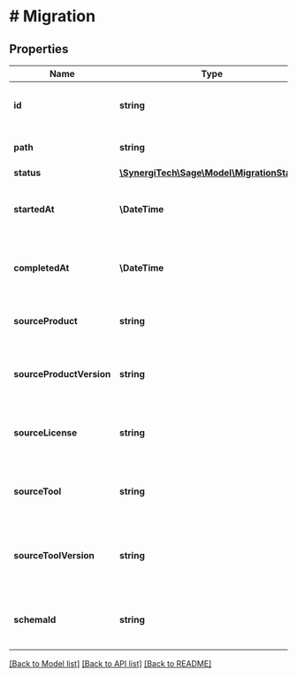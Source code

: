 # # Migration

## Properties

Name | Type | Description | Notes
------------ | ------------- | ------------- | -------------
**id** | **string** | The unique identifier for the migration | [optional]
**path** | **string** | The api path for this item | [optional]
**status** | [**\SynergiTech\Sage\Model\MigrationStatus**](MigrationStatus.md) |  | [optional]
**startedAt** | **\DateTime** | The date/time the migration started | [optional]
**completedAt** | **\DateTime** | The date/time the migration completed | [optional]
**sourceProduct** | **string** | The source product for the migration | [optional]
**sourceProductVersion** | **string** | The source product version for the migration | [optional]
**sourceLicense** | **string** | The source product license for the migration | [optional]
**sourceTool** | **string** | The source product extract tool for the migration | [optional]
**sourceToolVersion** | **string** | The source product extract tool version for the migration | [optional]
**schemaId** | **string** | The schema id used for the migration | [optional]

[[Back to Model list]](../../README.md#models) [[Back to API list]](../../README.md#endpoints) [[Back to README]](../../README.md)
